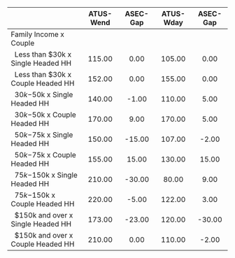 
|                      |    ATUS-Wend |     ASEC-Gap |    ATUS-Wday |     ASEC-Gap |
| -------------------- | :----------: | :----------: | :----------: | :----------: |
| Family Income x Couple |              |              |              |              |
| &nbsp;&nbsp;Less than $30k x Single Headed HH |       115.00 |         0.00 |       105.00 |         0.00 |
| &nbsp;&nbsp;Less than $30k x Couple Headed HH |       152.00 |         0.00 |       155.00 |         0.00 |
| &nbsp;&nbsp;$30k-$50k x Single Headed HH |       140.00 |        -1.00 |       110.00 |         5.00 |
| &nbsp;&nbsp;$30k-$50k x Couple Headed HH |       170.00 |         9.00 |       170.00 |         5.00 |
| &nbsp;&nbsp;$50k-$75k x Single Headed HH |       150.00 |       -15.00 |       107.00 |        -2.00 |
| &nbsp;&nbsp;$50k-$75k x Couple Headed HH |       155.00 |        15.00 |       130.00 |        15.00 |
| &nbsp;&nbsp;$75k-$150k x Single Headed HH |       210.00 |       -30.00 |        80.00 |         9.00 |
| &nbsp;&nbsp;$75k-$150k x Couple Headed HH |       220.00 |        -5.00 |       122.00 |         3.00 |
| &nbsp;&nbsp;$150k and over x Single Headed HH |       173.00 |       -23.00 |       120.00 |       -30.00 |
| &nbsp;&nbsp;$150k and over x Couple Headed HH |       210.00 |         0.00 |       110.00 |        -2.00 |

